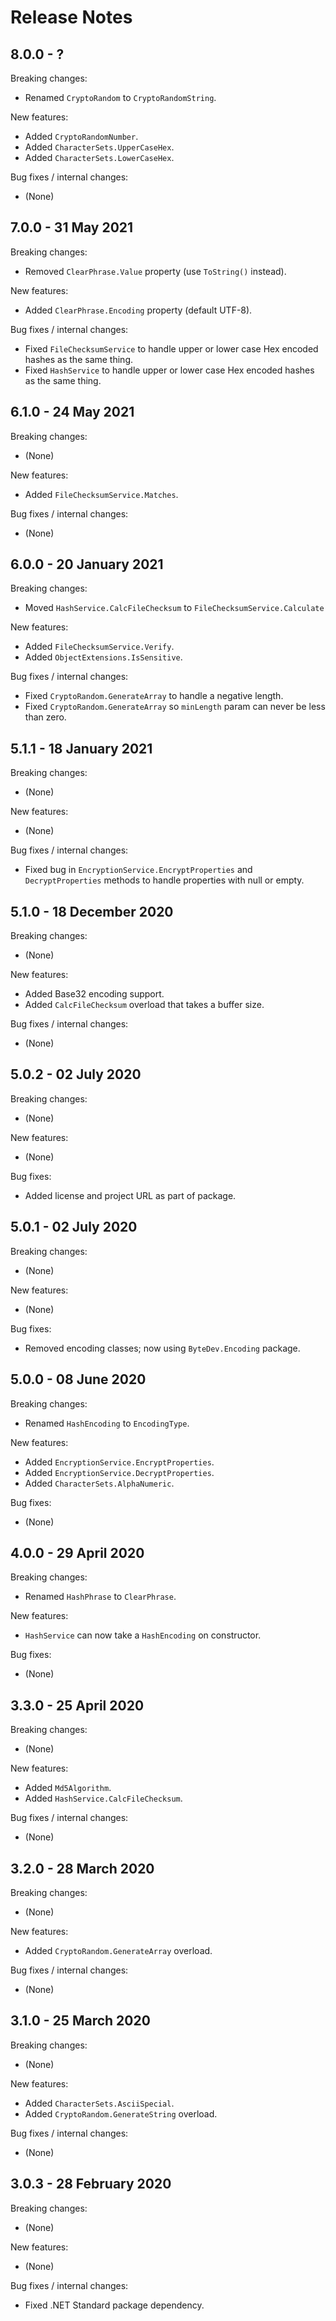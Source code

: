 # Release Notes

## 8.0.0 - ?

Breaking changes:
- Renamed `CryptoRandom` to `CryptoRandomString`.

New features:
- Added `CryptoRandomNumber`.
- Added `CharacterSets.UpperCaseHex`.
- Added `CharacterSets.LowerCaseHex`.

Bug fixes / internal changes:
- (None)

## 7.0.0 - 31 May 2021

Breaking changes:
- Removed `ClearPhrase.Value` property (use `ToString()` instead).

New features:
- Added `ClearPhrase.Encoding` property (default UTF-8).

Bug fixes / internal changes:
- Fixed `FileChecksumService` to handle upper or lower case Hex encoded hashes as the same thing.
- Fixed `HashService` to handle upper or lower case Hex encoded hashes as the same thing.

## 6.1.0 - 24 May 2021

Breaking changes:
- (None)

New features:
- Added `FileChecksumService.Matches`.

Bug fixes / internal changes:
- (None)

## 6.0.0 - 20 January 2021

Breaking changes:
- Moved `HashService.CalcFileChecksum` to `FileChecksumService.Calculate`

New features:
- Added `FileChecksumService.Verify`.
- Added `ObjectExtensions.IsSensitive`.

Bug fixes / internal changes:
- Fixed `CryptoRandom.GenerateArray` to handle a negative length.
- Fixed `CryptoRandom.GenerateArray` so `minLength` param can never be less than zero.

## 5.1.1 - 18 January 2021

Breaking changes:
- (None)

New features:
- (None)

Bug fixes / internal changes:
- Fixed bug in `EncryptionService.EncryptProperties` and `DecryptProperties` methods to handle properties with null or empty.

## 5.1.0 - 18 December 2020

Breaking changes:
- (None)

New features:
- Added Base32 encoding support.
- Added `CalcFileChecksum` overload that takes a buffer size.

Bug fixes / internal changes:
- (None)

## 5.0.2 - 02 July 2020

Breaking changes:
- (None)

New features:
- (None)

Bug fixes:
- Added license and project URL as part of package.

## 5.0.1 - 02 July 2020

Breaking changes:
- (None)

New features:
- (None)

Bug fixes:
- Removed encoding classes; now using `ByteDev.Encoding` package.

## 5.0.0 - 08 June 2020

Breaking changes:
- Renamed `HashEncoding` to `EncodingType`.

New features:
- Added `EncryptionService.EncryptProperties`.
- Added `EncryptionService.DecryptProperties`.
- Added `CharacterSets.AlphaNumeric`.

Bug fixes:
- (None)

## 4.0.0 - 29 April 2020

Breaking changes:
- Renamed `HashPhrase` to `ClearPhrase`.

New features:
- `HashService` can now take a `HashEncoding` on constructor.

Bug fixes:
- (None)

## 3.3.0 - 25 April 2020

Breaking changes:
- (None)

New features:
- Added `Md5Algorithm`.
- Added `HashService.CalcFileChecksum`.

Bug fixes / internal changes:
- (None)

## 3.2.0 - 28 March 2020

Breaking changes:
- (None)

New features:
- Added `CryptoRandom.GenerateArray` overload.

Bug fixes / internal changes:
- (None)

## 3.1.0 - 25 March 2020

Breaking changes:
- (None)

New features:
- Added `CharacterSets.AsciiSpecial`.
- Added `CryptoRandom.GenerateString` overload.

Bug fixes / internal changes:
- (None)

## 3.0.3 - 28 February 2020

Breaking changes:
- (None)

New features:
- (None)

Bug fixes / internal changes:
- Fixed .NET Standard package dependency.
